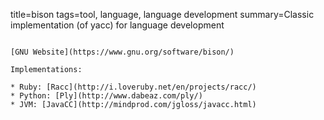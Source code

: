 title=bison
tags=tool, language, language development
summary=Classic implementation (of yacc) for language development
~~~~~~

[GNU Website](https://www.gnu.org/software/bison/)

Implementations:

* Ruby: [Racc](http://i.loveruby.net/en/projects/racc/)
* Python: [Ply](http://www.dabeaz.com/ply/)
* JVM: [JavaCC](http://mindprod.com/jgloss/javacc.html)

